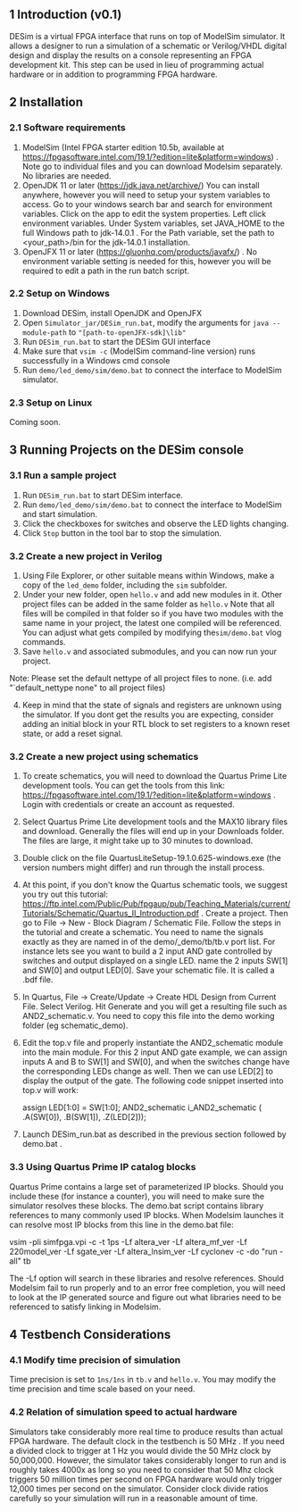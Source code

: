 ## 1 Introduction (v0.1)
DESim is a virtual FPGA interface that runs on top of ModelSim simulator. It allows a designer to run a simulation of a schematic or Verilog/VHDL digital design and display the results on a console representing an FPGA development kit. This step can be used in lieu of programming actual hardware or in addition to programming FPGA hardware.

## 2 Installation
### 2.1 Software requirements
1. ModelSim (Intel FPGA starter edition 10.5b, available at https://fpgasoftware.intel.com/19.1/?edition=lite&platform=windows) . Note go to individual files and you can download Modelsim separately. No libraries are needed.
2. OpenJDK 11 or later (https://jdk.java.net/archive/) You can install anywhere, however you will need to setup your system variables to access. Go to your windows search bar and search for environment variables. Click on the app to edit the system properties. Left click environment variables. Under System variables, set JAVA_HOME to the full Windows path to jdk-14.0.1 . For the Path variable, set the path to <your_path>/bin for the jdk-14.0.1 installation.
3. OpenJFX 11 or later (https://gluonhq.com/products/javafx/) . No environment variable setting is needed for this, however you will be required to edit a path in the run batch script.

### 2.2 Setup on Windows
1. Download DESim, install OpenJDK and OpenJFX
2. Open `Simulator_jar/DESim_run.bat`, modify the arguments for `java --module-path` to `"[path-to-openJFX-sdk]\lib"`
3. Run `DESim_run.bat` to start the DESim GUI interface 
4. Make sure that `vsim -c` (ModelSim command-line version) runs successfully in a Windows cmd console
5. Run `demo/led_demo/sim/demo.bat` to connect the interface to ModelSim simulator.

### 2.3 Setup on Linux
Coming soon.

## 3 Running Projects on the DESim console
### 3.1 Run a sample project
1. Run `DESim_run.bat` to start DESim interface.
2. Run `demo/led_demo/sim/demo.bat` to connect the interface to ModelSim and start simulation.
3. Click the checkboxes for switches and observe the LED lights changing.
4. Click `Stop` button in the tool bar to stop the simulation.

 

### 3.2 Create a new project in Verilog
1. Using File Explorer, or other suitable means within Windows, make a copy of the `led_demo` folder, including the `sim` subfolder.
2. Under your new folder, open `hello.v` and add new modules in it. Other project files can be added in the same folder as `hello.v` Note that all files will be compiled in that folder so if you have two modules with the same name in your project, the latest one compiled will be referenced. You can adjust what gets compiled by modifying the`sim/demo.bat` vlog commands.
3. Save `hello.v` and associated submodules, and you can now run your project.  

Note: Please set the default nettype of all project files to none. (i.e. add "`default_nettype none" to all project files)

4. Keep in mind that the state of signals and registers are unknown using the simulator. If you dont get the results you are expecting, consider adding an initial block in your RTL block to set registers to a known reset state, or add a reset signal.

### 3.2 Create a new project using schematics

1. To create schematics, you will need to download the Quartus Prime Lite development tools. You can get the tools from this link: https://fpgasoftware.intel.com/19.1/?edition=lite&platform=windows . Login with credentials or create an account as requested.

2. Select Quartus Prime Lite development tools and the MAX10 library files and download. Generally the files will end up in your Downloads folder. The files are large, it might take up to 30 minutes to download.

3. Double click on the file QuartusLiteSetup-19.1.0.625-windows.exe (the version numbers might differ) and run through the install process. 

4. At this point, if you don't know the Quartus schematic tools, we suggest you try out this tutorial: https://ftp.intel.com/Public/Pub/fpgaup/pub/Teaching_Materials/current/Tutorials/Schematic/Quartus_II_Introduction.pdf . Create a project. Then go to File -> New - Block Diagram / Schematic File. Follow the steps in the tutorial and create a schematic. You need to name the signals exactly as they are named in of the demo/<any>_demo/tb/tb.v port list. For instance lets see you want to build a 2 input AND gate controlled by switches and output displayed on a single LED. name the 2 inputs SW[1] and SW[0] and output LED[0]. Save your schematic file. It is called a .bdf file.

5. In Quartus, File -> Create/Update -> Create HDL Design from Current File. Select Verilog. Hit Generate and you will get a resulting file such as AND2_schematic.v. You need to copy this file into the demo working folder (eg schematic_demo). 

6. Edit the top.v file and properly instantiate the AND2_schematic module into the main module. For this 2 input AND gate example, we can assign inputs A and B to SW[1] and SW[0], and when the switches change have the corresponding LEDs change as well. Then we can use LED[2] to display the output of the gate. The following code snippet inserted into top.v will work:

   	assign LED[1:0] = SW[1:0];
   	 AND2_schematic i_AND2_schematic (
   	.A(SW[0]),
   	.B(SW[1]),
   	.Z(LED[2]));

7. Launch DESim_run.bat as described in the previous section followed by demo.bat . 

### 3.3 Using Quartus Prime IP catalog blocks

Quartus Prime contains a large set of parameterized IP blocks. Should you include these (for instance a counter), you will need to make sure the simulator resolves these blocks. The demo.bat script contains library references to many commonly used IP blocks. When Modelsim launches it can resolve most IP blocks from this line in the demo.bat file:

vsim -pli simfpga.vpi -c -t 1ps -Lf altera_ver -Lf altera_mf_ver -Lf 220model_ver -Lf sgate_ver -Lf altera_lnsim_ver -Lf cyclonev -c -do "run -all" tb

The -Lf option will search in these libraries and resolve references. Should Modelsim fail to run properly and to an error free completion, you will need to look at the IP generated source and figure out what libraries need to be referenced to satisfy linking in Modelsim.

## 4 Testbench Considerations

### 4.1 Modify time precision of simulation
Time precision is set to `1ns/1ns` in `tb.v` and `hello.v`. You may modify the time precision and time scale based on your need.

### 4.2 Relation of simulation speed to actual hardware

Simulators take considerably more real time to produce results than actual FPGA hardware. The default clock in the testbench is 50 MHz . If you need a divided clock to trigger at 1 Hz you would divide the 50 MHz clock by 50,000,000. However, the simulator takes considerably longer to run and is roughly takes 4000x as long so you need to consider that 50 Mhz clock triggers 50 million times per second on FPGA hardware would only trigger 12,000 times per second on the simulator. Consider clock divide ratios carefully so your simulation will run in a reasonable amount of time.



